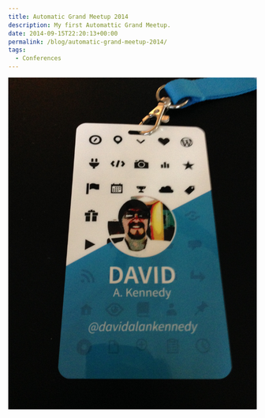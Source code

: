 ```yaml
---
title: Automatic Grand Meetup 2014
description: My first Automattic Grand Meetup.
date: 2014-09-15T22:20:13+00:00
permalink: /blog/automatic-grand-meetup-2014/
tags:
  - Conferences
---
```


<img src="./grandmeetup2014-14.jpg" alt="Blue and white conference badge with social media icons and the words David A. Kennedy, Automattic Grand Meetup 2014." loading="eager" decoding="sync"/>
